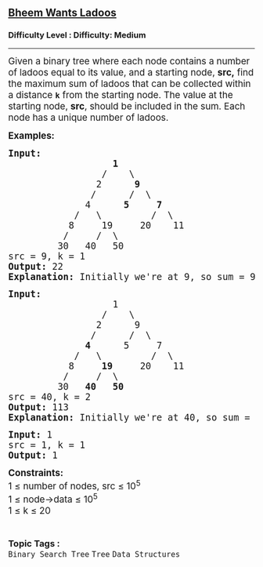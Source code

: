 <h2><a href="https://www.geeksforgeeks.org/problems/bheem-wants-ladoos--170647/1?page=1&category=Binary%20Search%20Tree&sortBy=latest">Bheem Wants Ladoos</a></h2><h3>Difficulty Level : Difficulty: Medium</h3><hr><div class="problems_problem_content__Xm_eO"><p><span style="font-size: 14pt;">Given a binary tree where each node contains a number of ladoos equal to its value, and a starting node, <strong>src,</strong> find the maximum sum of ladoos that can be collected within a distance <strong><code>k</code></strong> from the starting node. The value at the starting node, <strong>src</strong>, should be included in the sum. Each node has a unique number of ladoos.</span></p>
<p><span style="font-size: 14pt;"><strong>Examples:</strong></span></p>
<pre><span style="font-size: 14pt;"><strong>Input:</strong>
    &nbsp;              <strong>1</strong>
&nbsp; &nbsp; &nbsp; &nbsp; &nbsp; &nbsp; &nbsp; &nbsp;&nbsp;&nbsp;/&nbsp;&nbsp; &nbsp;\
&nbsp; &nbsp; &nbsp; &nbsp; &nbsp; &nbsp; &nbsp;   2&nbsp; &nbsp; &nbsp; <strong>9</strong>
&nbsp; &nbsp; &nbsp; &nbsp; &nbsp; &nbsp;    /&nbsp; &nbsp; &nbsp;&nbsp;/&nbsp;&nbsp;\
&nbsp; &nbsp; &nbsp; &nbsp; &nbsp;     4&nbsp; &nbsp; &nbsp; <strong>5</strong>&nbsp; &nbsp; &nbsp;<strong>7</strong>
&nbsp; &nbsp; &nbsp; &nbsp;     /&nbsp; &nbsp;\&nbsp; &nbsp; &nbsp; &nbsp; &nbsp;/&nbsp; \
&nbsp; &nbsp; &nbsp;      8&nbsp; &nbsp;  19&nbsp; &nbsp; &nbsp;20&nbsp; &nbsp; 11
&nbsp; &nbsp;       /&nbsp; &nbsp; &nbsp;/&nbsp; \
 &nbsp;       30&nbsp; &nbsp;40&nbsp; &nbsp;50
src = 9, k = 1
<strong>Output: </strong>22
<strong>Explanation: </strong>Initially we're at 9, so sum = 9. In 2nd move we went to 5, sum=9+5=14. In 3rd move we went to 7, sum=14+7=21. In 4th move we went to 1, sum=21+1=22. So, within k distance we can get 22 ladoos.  
</span></pre>
<pre><span style="font-size: 14pt;"><strong>Input:</strong>
    &nbsp;              1
&nbsp; &nbsp; &nbsp; &nbsp; &nbsp; &nbsp; &nbsp; &nbsp;&nbsp;&nbsp;/&nbsp;&nbsp; &nbsp;\
&nbsp; &nbsp; &nbsp; &nbsp; &nbsp; &nbsp; &nbsp;   2&nbsp; &nbsp; &nbsp; 9
&nbsp; &nbsp; &nbsp; &nbsp; &nbsp; &nbsp;    /&nbsp; &nbsp; &nbsp;&nbsp;/&nbsp;&nbsp;\
&nbsp; &nbsp; &nbsp; &nbsp; &nbsp;     <strong>4</strong>&nbsp; &nbsp; &nbsp; 5&nbsp; &nbsp; &nbsp;7
&nbsp; &nbsp; &nbsp; &nbsp;     /&nbsp; &nbsp;\&nbsp; &nbsp; &nbsp; &nbsp; &nbsp;/&nbsp; \
&nbsp; &nbsp; &nbsp;      8&nbsp; &nbsp;  <strong>19</strong>&nbsp; &nbsp; &nbsp;20&nbsp; &nbsp; 11
&nbsp; &nbsp;       /&nbsp; &nbsp; &nbsp;/&nbsp; \
 &nbsp;       30&nbsp; &nbsp;<strong>40</strong>&nbsp; &nbsp;<strong>50</strong>
src = 40, k = 2
<strong>Output: </strong>113
<strong>Explanation: </strong>Initially we're at 40, so sum = 40. In 2nd move we went to 19, sum=40+19=59. In 3rd move we went to 4, sum=59+4=63. In 4th move we went to 50, sum=63+50=113. So, within K distance we can get 113 ladoos.
</span></pre>
<pre><span style="font-size: 14pt;"><strong>Input: </strong>1
src = 1, k = 1
<strong>Output: </strong>1</span></pre>
<p><span style="font-size: 14pt;"><strong>Constraints:</strong><br>1 ≤ number of nodes, src ≤ 10<sup>5<br></sup><span style="font-family: -apple-system, BlinkMacSystemFont, 'Segoe UI', Roboto, Oxygen, Ubuntu, Cantarell, 'Open Sans', 'Helvetica Neue', sans-serif;">1 ≤ node-&gt;data ≤ 10</span><sup style="font-family: -apple-system, BlinkMacSystemFont, 'Segoe UI', Roboto, Oxygen, Ubuntu, Cantarell, 'Open Sans', 'Helvetica Neue', sans-serif;">5<br></sup><span style="font-family: -apple-system, BlinkMacSystemFont, 'Segoe UI', Roboto, Oxygen, Ubuntu, Cantarell, 'Open Sans', 'Helvetica Neue', sans-serif;">1 ≤ k ≤ 20</span></span></p></div><br><p><span style=font-size:18px><strong>Topic Tags : </strong><br><code>Binary Search Tree</code>&nbsp;<code>Tree</code>&nbsp;<code>Data Structures</code>&nbsp;
